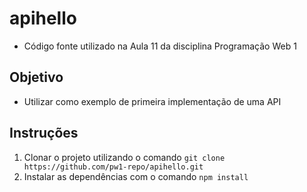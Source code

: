 # apihello

- Código fonte utilizado na Aula 11 da disciplina Programação Web 1

## Objetivo

- Utilizar como exemplo de primeira implementação de uma API

## Instruções

1. Clonar o projeto utilizando o comando `git clone https://github.com/pw1-repo/apihello.git`
2. Instalar as dependências com o comando `npm install`